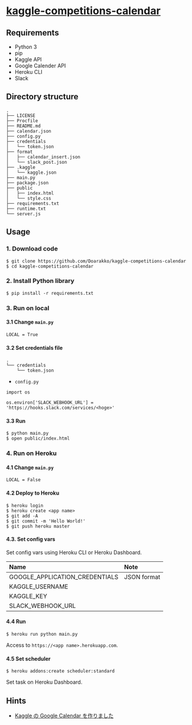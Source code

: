 # [kaggle-competitions-calendar](https://kaggle-competitions-calendar.herokuapp.com/)
## Requirements
- Python 3
- pip
- Kaggle API
- Google Calender API
- Heroku CLI
- Slack

## Directory structure
```
.
├── LICENSE
├── Procfile
├── README.md
├── calendar.json
├── config.py
├── credentials
│   └── token.json
├── format
│   ├── calendar_insert.json
│   └── slack_post.json
├── .kaggle
│   └── kaggle.json
├── main.py
├── package.json
├── public
│   ├── index.html
│   └── style.css
├── requirements.txt
├── runtime.txt
└── server.js
```

## Usage
### 1. Download code
```
$ git clone https://github.com/Doarakko/kaggle-competitions-calendar
$ cd kaggle-competitions-calendar
```
### 2. Install Python library
```
$ pip install -r requirements.txt
```
### 3. Run on local
#### 3.1 Change `main.py`
```
LOCAL = True
```
#### 3.2 Set credentials file
```
.
└── credentials
    └── token.json
```
- `config.py`
```
import os

os.environ['SLACK_WEBHOOK_URL'] = 'https://hooks.slack.com/services/<hoge>'
```
#### 3.3 Run
```
$ python main.py
$ open public/index.html
```
### 4. Run on Heroku
#### 4.1 Change `main.py`
```
LOCAL = False
```
#### 4.2 Deploy to Heroku
```
$ heroku login
$ heroku create <app name>
$ git add -A
$ git commit -m 'Hello World!'
$ git push heroku master
```
#### 4.3. Set config vars
Set config vars using Heroku CLI or Heroku Dashboard.

|Name|Note|
|:--|:--|
|GOOGLE_APPLICATION_CREDENTIALS|JSON format|
|KAGGLE_USERNAME||
|KAGGLE_KEY||
|SLACK_WEBHOOK_URL||
#### 4.4 Run
```
$ heroku run python main.py
```
Access to `https://<app name>.herokuapp.com`.
#### 4.5 Set scheduler
```
$ heroku addons:create scheduler:standard
```
Set task on Heroku Dashboard.
## Hints
- [Kaggle の Google Calendar を作りました](https://doarakko.hatenablog.com/entry/2018/12/25/200000)